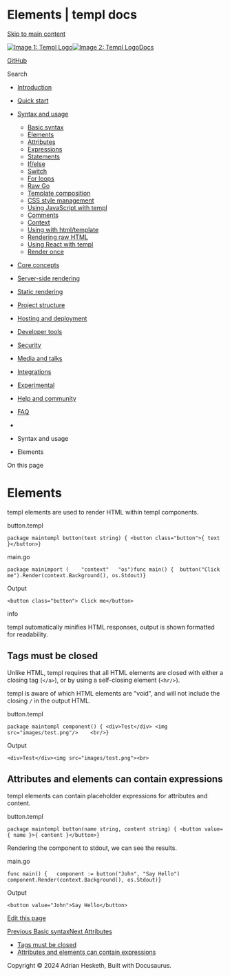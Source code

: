 Elements | templ docs
===============

[Skip to main content](https://templ.guide/syntax-and-usage/elements#__docusaurus_skipToContent_fallback)

[![Image 1: Templ Logo](https://templ.guide/img/logo.svg)![Image 2: Templ Logo](https://templ.guide/img/logo.svg)](https://templ.guide/)[Docs](https://templ.guide/)

[GitHub](https://github.com/a-h/templ)

Search

*   [Introduction](https://templ.guide/)
*   [Quick start](https://templ.guide/quick-start/installation)
    
*   [Syntax and usage](https://templ.guide/syntax-and-usage/basic-syntax)
    
    *   [Basic syntax](https://templ.guide/syntax-and-usage/basic-syntax)
    *   [Elements](https://templ.guide/syntax-and-usage/elements)
    *   [Attributes](https://templ.guide/syntax-and-usage/attributes)
    *   [Expressions](https://templ.guide/syntax-and-usage/expressions)
    *   [Statements](https://templ.guide/syntax-and-usage/statements)
    *   [If/else](https://templ.guide/syntax-and-usage/if-else)
    *   [Switch](https://templ.guide/syntax-and-usage/switch)
    *   [For loops](https://templ.guide/syntax-and-usage/loops)
    *   [Raw Go](https://templ.guide/syntax-and-usage/raw-go)
    *   [Template composition](https://templ.guide/syntax-and-usage/template-composition)
    *   [CSS style management](https://templ.guide/syntax-and-usage/css-style-management)
    *   [Using JavaScript with templ](https://templ.guide/syntax-and-usage/script-templates)
    *   [Comments](https://templ.guide/syntax-and-usage/comments)
    *   [Context](https://templ.guide/syntax-and-usage/context)
    *   [Using with html/template](https://templ.guide/syntax-and-usage/using-with-go-templates)
    *   [Rendering raw HTML](https://templ.guide/syntax-and-usage/rendering-raw-html)
    *   [Using React with templ](https://templ.guide/syntax-and-usage/using-react-with-templ)
    *   [Render once](https://templ.guide/syntax-and-usage/render-once)
*   [Core concepts](https://templ.guide/core-concepts/components)
    
*   [Server-side rendering](https://templ.guide/server-side-rendering/creating-an-http-server-with-templ)
    
*   [Static rendering](https://templ.guide/static-rendering/generating-static-html-files-with-templ)
    
*   [Project structure](https://templ.guide/project-structure/project-structure)
    
*   [Hosting and deployment](https://templ.guide/hosting-and-deployment/hosting-on-aws-lambda)
    
*   [Developer tools](https://templ.guide/developer-tools/cli)
    
*   [Security](https://templ.guide/security/injection-attacks)
    
*   [Media and talks](https://templ.guide/media/)
*   [Integrations](https://templ.guide/integrations/web-frameworks)
    
*   [Experimental](https://templ.guide/experimental/overview)
    
*   [Help and community](https://templ.guide/help-and-community/)
*   [FAQ](https://templ.guide/faq/)

*   [](https://templ.guide/)
*   Syntax and usage
*   Elements

On this page

Elements
========

templ elements are used to render HTML within templ components.

button.templ

```
package maintempl button(text string) {	<button class="button">{ text }</button>}
```

main.go

```
package mainimport (	"context"	"os")func main() {	button("Click me").Render(context.Background(), os.Stdout)}
```

Output

```
<button class="button"> Click me</button>
```

info

templ automatically minifies HTML responses, output is shown formatted for readability.

Tags must be closed[​](https://templ.guide/syntax-and-usage/elements#tags-must-be-closed "Direct link to Tags must be closed")
------------------------------------------------------------------------------------------------------------------------------

Unlike HTML, templ requires that all HTML elements are closed with either a closing tag (`</a>`), or by using a self-closing element (`<hr/>`).

templ is aware of which HTML elements are "void", and will not include the closing `/` in the output HTML.

button.templ

```
package maintempl component() {	<div>Test</div>	<img src="images/test.png"/>	<br/>}
```

Output

```
<div>Test</div><img src="images/test.png"><br>
```

Attributes and elements can contain expressions[​](https://templ.guide/syntax-and-usage/elements#attributes-and-elements-can-contain-expressions "Direct link to Attributes and elements can contain expressions")
------------------------------------------------------------------------------------------------------------------------------------------------------------------------------------------------------------------

templ elements can contain placeholder expressions for attributes and content.

button.templ

```
package maintempl button(name string, content string) {	<button value={ name }>{ content }</button>}
```

Rendering the component to stdout, we can see the results.

main.go

```
func main() {	component := button("John", "Say Hello")	component.Render(context.Background(), os.Stdout)}
```

Output

```
<button value="John">Say Hello</button>
```

[Edit this page](https://github.com/a-h/templ/tree/main/docs/docs/03-syntax-and-usage/02-elements.md)

[Previous Basic syntax](https://templ.guide/syntax-and-usage/basic-syntax)[Next Attributes](https://templ.guide/syntax-and-usage/attributes)

*   [Tags must be closed](https://templ.guide/syntax-and-usage/elements#tags-must-be-closed)
*   [Attributes and elements can contain expressions](https://templ.guide/syntax-and-usage/elements#attributes-and-elements-can-contain-expressions)

Copyright © 2024 Adrian Hesketh, Built with Docusaurus.